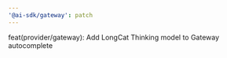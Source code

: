```yaml
---
'@ai-sdk/gateway': patch
---
```


feat(provider/gateway): Add LongCat Thinking model to Gateway autocomplete
